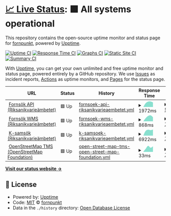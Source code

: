 # [📈 Live Status](https://fornpunkt.github.io/dependency-monitor): <!--live status--> **🟩 All systems operational**

This repository contains the open-source uptime monitor and status page for [fornpunkt](https://fornpunkt.github.io/dependency-monitor), powered by [Upptime](https://github.com/upptime/upptime).

[![Uptime CI](https://github.com/fornpunkt/dependency-monitor/workflows/Uptime%20CI/badge.svg)](https://github.com/fornpunkt/dependency-monitor/actions?query=workflow%3A%22Uptime+CI%22)
[![Response Time CI](https://github.com/fornpunkt/dependency-monitor/workflows/Response%20Time%20CI/badge.svg)](https://github.com/fornpunkt/dependency-monitor/actions?query=workflow%3A%22Response+Time+CI%22)
[![Graphs CI](https://github.com/fornpunkt/dependency-monitor/workflows/Graphs%20CI/badge.svg)](https://github.com/fornpunkt/dependency-monitor/actions?query=workflow%3A%22Graphs+CI%22)
[![Static Site CI](https://github.com/fornpunkt/dependency-monitor/workflows/Static%20Site%20CI/badge.svg)](https://github.com/fornpunkt/dependency-monitor/actions?query=workflow%3A%22Static+Site+CI%22)
[![Summary CI](https://github.com/fornpunkt/dependency-monitor/workflows/Summary%20CI/badge.svg)](https://github.com/fornpunkt/dependency-monitor/actions?query=workflow%3A%22Summary+CI%22)

With [Upptime](https://upptime.js.org), you can get your own unlimited and free uptime monitor and status page, powered entirely by a GitHub repository. We use [Issues](https://github.com/fornpunkt/dependency-monitor/issues) as incident reports, [Actions](https://github.com/fornpunkt/dependency-monitor/actions) as uptime monitors, and [Pages](https://fornpunkt.github.io/dependency-monitor) for the status page.

<!--start: status pages-->
<!-- This summary is generated by Upptime (https://github.com/upptime/upptime) -->
<!-- Do not edit this manually, your changes will be overwritten -->
<!-- prettier-ignore -->
| URL | Status | History | Response Time | Uptime |
| --- | ------ | ------- | ------------- | ------ |
| <img alt="" src="https://favicons.githubusercontent.com/app.raa.se" height="13"> [Fornsök API (Riksanikvarieämbetet)](https://app.raa.se/open/fornsok/api/lamning/lamning/94bd12fc-39d9-465f-976a-82f02139f1dd) | 🟩 Up | [fornsoek-api-riksanikvarieaembetet.yml](https://github.com/fornpunkt/dependency-monitor/commits/HEAD/history/fornsoek-api-riksanikvarieaembetet.yml) | <details><summary><img alt="Response time graph" src="./graphs/fornsoek-api-riksanikvarieaembetet/response-time-week.png" height="20"> 1972ms</summary><br><a href="https://fornpunkt.github.io/dependency-monitor/history/fornsoek-api-riksanikvarieaembetet"><img alt="Response time 1972" src="https://img.shields.io/endpoint?url=https%3A%2F%2Fraw.githubusercontent.com%2Ffornpunkt%2Fdependency-monitor%2FHEAD%2Fapi%2Ffornsoek-api-riksanikvarieaembetet%2Fresponse-time.json"></a><br><a href="https://fornpunkt.github.io/dependency-monitor/history/fornsoek-api-riksanikvarieaembetet"><img alt="24-hour response time 1972" src="https://img.shields.io/endpoint?url=https%3A%2F%2Fraw.githubusercontent.com%2Ffornpunkt%2Fdependency-monitor%2FHEAD%2Fapi%2Ffornsoek-api-riksanikvarieaembetet%2Fresponse-time-day.json"></a><br><a href="https://fornpunkt.github.io/dependency-monitor/history/fornsoek-api-riksanikvarieaembetet"><img alt="7-day response time 1972" src="https://img.shields.io/endpoint?url=https%3A%2F%2Fraw.githubusercontent.com%2Ffornpunkt%2Fdependency-monitor%2FHEAD%2Fapi%2Ffornsoek-api-riksanikvarieaembetet%2Fresponse-time-week.json"></a><br><a href="https://fornpunkt.github.io/dependency-monitor/history/fornsoek-api-riksanikvarieaembetet"><img alt="30-day response time 1972" src="https://img.shields.io/endpoint?url=https%3A%2F%2Fraw.githubusercontent.com%2Ffornpunkt%2Fdependency-monitor%2FHEAD%2Fapi%2Ffornsoek-api-riksanikvarieaembetet%2Fresponse-time-month.json"></a><br><a href="https://fornpunkt.github.io/dependency-monitor/history/fornsoek-api-riksanikvarieaembetet"><img alt="1-year response time 1972" src="https://img.shields.io/endpoint?url=https%3A%2F%2Fraw.githubusercontent.com%2Ffornpunkt%2Fdependency-monitor%2FHEAD%2Fapi%2Ffornsoek-api-riksanikvarieaembetet%2Fresponse-time-year.json"></a></details> | <details><summary><a href="https://fornpunkt.github.io/dependency-monitor/history/fornsoek-api-riksanikvarieaembetet">57.16%</a></summary><a href="https://fornpunkt.github.io/dependency-monitor/history/fornsoek-api-riksanikvarieaembetet"><img alt="All-time uptime 57.16%" src="https://img.shields.io/endpoint?url=https%3A%2F%2Fraw.githubusercontent.com%2Ffornpunkt%2Fdependency-monitor%2FHEAD%2Fapi%2Ffornsoek-api-riksanikvarieaembetet%2Fuptime.json"></a><br><a href="https://fornpunkt.github.io/dependency-monitor/history/fornsoek-api-riksanikvarieaembetet"><img alt="24-hour uptime 57.16%" src="https://img.shields.io/endpoint?url=https%3A%2F%2Fraw.githubusercontent.com%2Ffornpunkt%2Fdependency-monitor%2FHEAD%2Fapi%2Ffornsoek-api-riksanikvarieaembetet%2Fuptime-day.json"></a><br><a href="https://fornpunkt.github.io/dependency-monitor/history/fornsoek-api-riksanikvarieaembetet"><img alt="7-day uptime 57.16%" src="https://img.shields.io/endpoint?url=https%3A%2F%2Fraw.githubusercontent.com%2Ffornpunkt%2Fdependency-monitor%2FHEAD%2Fapi%2Ffornsoek-api-riksanikvarieaembetet%2Fuptime-week.json"></a><br><a href="https://fornpunkt.github.io/dependency-monitor/history/fornsoek-api-riksanikvarieaembetet"><img alt="30-day uptime 57.16%" src="https://img.shields.io/endpoint?url=https%3A%2F%2Fraw.githubusercontent.com%2Ffornpunkt%2Fdependency-monitor%2FHEAD%2Fapi%2Ffornsoek-api-riksanikvarieaembetet%2Fuptime-month.json"></a><br><a href="https://fornpunkt.github.io/dependency-monitor/history/fornsoek-api-riksanikvarieaembetet"><img alt="1-year uptime 57.16%" src="https://img.shields.io/endpoint?url=https%3A%2F%2Fraw.githubusercontent.com%2Ffornpunkt%2Fdependency-monitor%2FHEAD%2Fapi%2Ffornsoek-api-riksanikvarieaembetet%2Fuptime-year.json"></a></details>
| <img alt="" src="https://favicons.githubusercontent.com/karta.raa.se" height="13"> [Fornsök WMS (Riksanikvarieämbetet)](https://karta.raa.se/geo/arkreg_v1.0/wms?SERVICE=WMS&VERSION=1.1.1&REQUEST=GetMap&FORMAT=image%2Fpng&TRANSPARENT=true&TILED=true&LAYERS=arkreg_v1.0%3Apublicerade_lamningar_centrumpunkt&STYLES=&CQL_FILTER=antikvariskbedomningtyp_id%20IN%20(4%2C2%2C1)%20OR%20(antikvariskbedomningtyp_id%20%3D%205%20AND%20undersokningsstatustyp_id%20IN%20(2%2C1)%20OR%20skadestatustyp_id%20IN%20(3)%20OR%20aktualitetstatustyp_id%20IN%20(2))&WIDTH=256&HEIGHT=256&SRS=EPSG%3A3006&BBOX=565229.8651859611%2C6498043.784463292%2C565306.2166468805%2C6498120.135924212) | 🟩 Up | [fornsoek-wms-riksanikvarieaembetet.yml](https://github.com/fornpunkt/dependency-monitor/commits/HEAD/history/fornsoek-wms-riksanikvarieaembetet.yml) | <details><summary><img alt="Response time graph" src="./graphs/fornsoek-wms-riksanikvarieaembetet/response-time-week.png" height="20"> 868ms</summary><br><a href="https://fornpunkt.github.io/dependency-monitor/history/fornsoek-wms-riksanikvarieaembetet"><img alt="Response time 868" src="https://img.shields.io/endpoint?url=https%3A%2F%2Fraw.githubusercontent.com%2Ffornpunkt%2Fdependency-monitor%2FHEAD%2Fapi%2Ffornsoek-wms-riksanikvarieaembetet%2Fresponse-time.json"></a><br><a href="https://fornpunkt.github.io/dependency-monitor/history/fornsoek-wms-riksanikvarieaembetet"><img alt="24-hour response time 868" src="https://img.shields.io/endpoint?url=https%3A%2F%2Fraw.githubusercontent.com%2Ffornpunkt%2Fdependency-monitor%2FHEAD%2Fapi%2Ffornsoek-wms-riksanikvarieaembetet%2Fresponse-time-day.json"></a><br><a href="https://fornpunkt.github.io/dependency-monitor/history/fornsoek-wms-riksanikvarieaembetet"><img alt="7-day response time 868" src="https://img.shields.io/endpoint?url=https%3A%2F%2Fraw.githubusercontent.com%2Ffornpunkt%2Fdependency-monitor%2FHEAD%2Fapi%2Ffornsoek-wms-riksanikvarieaembetet%2Fresponse-time-week.json"></a><br><a href="https://fornpunkt.github.io/dependency-monitor/history/fornsoek-wms-riksanikvarieaembetet"><img alt="30-day response time 868" src="https://img.shields.io/endpoint?url=https%3A%2F%2Fraw.githubusercontent.com%2Ffornpunkt%2Fdependency-monitor%2FHEAD%2Fapi%2Ffornsoek-wms-riksanikvarieaembetet%2Fresponse-time-month.json"></a><br><a href="https://fornpunkt.github.io/dependency-monitor/history/fornsoek-wms-riksanikvarieaembetet"><img alt="1-year response time 868" src="https://img.shields.io/endpoint?url=https%3A%2F%2Fraw.githubusercontent.com%2Ffornpunkt%2Fdependency-monitor%2FHEAD%2Fapi%2Ffornsoek-wms-riksanikvarieaembetet%2Fresponse-time-year.json"></a></details> | <details><summary><a href="https://fornpunkt.github.io/dependency-monitor/history/fornsoek-wms-riksanikvarieaembetet">100.00%</a></summary><a href="https://fornpunkt.github.io/dependency-monitor/history/fornsoek-wms-riksanikvarieaembetet"><img alt="All-time uptime 100.00%" src="https://img.shields.io/endpoint?url=https%3A%2F%2Fraw.githubusercontent.com%2Ffornpunkt%2Fdependency-monitor%2FHEAD%2Fapi%2Ffornsoek-wms-riksanikvarieaembetet%2Fuptime.json"></a><br><a href="https://fornpunkt.github.io/dependency-monitor/history/fornsoek-wms-riksanikvarieaembetet"><img alt="24-hour uptime 100.00%" src="https://img.shields.io/endpoint?url=https%3A%2F%2Fraw.githubusercontent.com%2Ffornpunkt%2Fdependency-monitor%2FHEAD%2Fapi%2Ffornsoek-wms-riksanikvarieaembetet%2Fuptime-day.json"></a><br><a href="https://fornpunkt.github.io/dependency-monitor/history/fornsoek-wms-riksanikvarieaembetet"><img alt="7-day uptime 100.00%" src="https://img.shields.io/endpoint?url=https%3A%2F%2Fraw.githubusercontent.com%2Ffornpunkt%2Fdependency-monitor%2FHEAD%2Fapi%2Ffornsoek-wms-riksanikvarieaembetet%2Fuptime-week.json"></a><br><a href="https://fornpunkt.github.io/dependency-monitor/history/fornsoek-wms-riksanikvarieaembetet"><img alt="30-day uptime 100.00%" src="https://img.shields.io/endpoint?url=https%3A%2F%2Fraw.githubusercontent.com%2Ffornpunkt%2Fdependency-monitor%2FHEAD%2Fapi%2Ffornsoek-wms-riksanikvarieaembetet%2Fuptime-month.json"></a><br><a href="https://fornpunkt.github.io/dependency-monitor/history/fornsoek-wms-riksanikvarieaembetet"><img alt="1-year uptime 100.00%" src="https://img.shields.io/endpoint?url=https%3A%2F%2Fraw.githubusercontent.com%2Ffornpunkt%2Fdependency-monitor%2FHEAD%2Fapi%2Ffornsoek-wms-riksanikvarieaembetet%2Fuptime-year.json"></a></details>
| <img alt="" src="https://favicons.githubusercontent.com/www.kulturarvsdata.se" height="13"> [K-samsök (Riksanikvarieämbetet)](http://www.kulturarvsdata.se/ksamsok/api?method=search&query=thumbnailExists=j&x-api=test&hitsPerPage=500&recordSchema=xml&fields=itemId,thumbnail&startRecord=1) | 🟩 Up | [k-samsoek-riksanikvarieaembetet.yml](https://github.com/fornpunkt/dependency-monitor/commits/HEAD/history/k-samsoek-riksanikvarieaembetet.yml) | <details><summary><img alt="Response time graph" src="./graphs/k-samsoek-riksanikvarieaembetet/response-time-week.png" height="20"> 6922ms</summary><br><a href="https://fornpunkt.github.io/dependency-monitor/history/k-samsoek-riksanikvarieaembetet"><img alt="Response time 6922" src="https://img.shields.io/endpoint?url=https%3A%2F%2Fraw.githubusercontent.com%2Ffornpunkt%2Fdependency-monitor%2FHEAD%2Fapi%2Fk-samsoek-riksanikvarieaembetet%2Fresponse-time.json"></a><br><a href="https://fornpunkt.github.io/dependency-monitor/history/k-samsoek-riksanikvarieaembetet"><img alt="24-hour response time 6922" src="https://img.shields.io/endpoint?url=https%3A%2F%2Fraw.githubusercontent.com%2Ffornpunkt%2Fdependency-monitor%2FHEAD%2Fapi%2Fk-samsoek-riksanikvarieaembetet%2Fresponse-time-day.json"></a><br><a href="https://fornpunkt.github.io/dependency-monitor/history/k-samsoek-riksanikvarieaembetet"><img alt="7-day response time 6922" src="https://img.shields.io/endpoint?url=https%3A%2F%2Fraw.githubusercontent.com%2Ffornpunkt%2Fdependency-monitor%2FHEAD%2Fapi%2Fk-samsoek-riksanikvarieaembetet%2Fresponse-time-week.json"></a><br><a href="https://fornpunkt.github.io/dependency-monitor/history/k-samsoek-riksanikvarieaembetet"><img alt="30-day response time 6922" src="https://img.shields.io/endpoint?url=https%3A%2F%2Fraw.githubusercontent.com%2Ffornpunkt%2Fdependency-monitor%2FHEAD%2Fapi%2Fk-samsoek-riksanikvarieaembetet%2Fresponse-time-month.json"></a><br><a href="https://fornpunkt.github.io/dependency-monitor/history/k-samsoek-riksanikvarieaembetet"><img alt="1-year response time 6922" src="https://img.shields.io/endpoint?url=https%3A%2F%2Fraw.githubusercontent.com%2Ffornpunkt%2Fdependency-monitor%2FHEAD%2Fapi%2Fk-samsoek-riksanikvarieaembetet%2Fresponse-time-year.json"></a></details> | <details><summary><a href="https://fornpunkt.github.io/dependency-monitor/history/k-samsoek-riksanikvarieaembetet">100.00%</a></summary><a href="https://fornpunkt.github.io/dependency-monitor/history/k-samsoek-riksanikvarieaembetet"><img alt="All-time uptime 100.00%" src="https://img.shields.io/endpoint?url=https%3A%2F%2Fraw.githubusercontent.com%2Ffornpunkt%2Fdependency-monitor%2FHEAD%2Fapi%2Fk-samsoek-riksanikvarieaembetet%2Fuptime.json"></a><br><a href="https://fornpunkt.github.io/dependency-monitor/history/k-samsoek-riksanikvarieaembetet"><img alt="24-hour uptime 100.00%" src="https://img.shields.io/endpoint?url=https%3A%2F%2Fraw.githubusercontent.com%2Ffornpunkt%2Fdependency-monitor%2FHEAD%2Fapi%2Fk-samsoek-riksanikvarieaembetet%2Fuptime-day.json"></a><br><a href="https://fornpunkt.github.io/dependency-monitor/history/k-samsoek-riksanikvarieaembetet"><img alt="7-day uptime 100.00%" src="https://img.shields.io/endpoint?url=https%3A%2F%2Fraw.githubusercontent.com%2Ffornpunkt%2Fdependency-monitor%2FHEAD%2Fapi%2Fk-samsoek-riksanikvarieaembetet%2Fuptime-week.json"></a><br><a href="https://fornpunkt.github.io/dependency-monitor/history/k-samsoek-riksanikvarieaembetet"><img alt="30-day uptime 100.00%" src="https://img.shields.io/endpoint?url=https%3A%2F%2Fraw.githubusercontent.com%2Ffornpunkt%2Fdependency-monitor%2FHEAD%2Fapi%2Fk-samsoek-riksanikvarieaembetet%2Fuptime-month.json"></a><br><a href="https://fornpunkt.github.io/dependency-monitor/history/k-samsoek-riksanikvarieaembetet"><img alt="1-year uptime 100.00%" src="https://img.shields.io/endpoint?url=https%3A%2F%2Fraw.githubusercontent.com%2Ffornpunkt%2Fdependency-monitor%2FHEAD%2Fapi%2Fk-samsoek-riksanikvarieaembetet%2Fuptime-year.json"></a></details>
| <img alt="" src="https://favicons.githubusercontent.com/c.tile.openstreetmap.org" height="13"> [OpenStreetMap TMS (OpenStreetMap Foundation)](https://c.tile.openstreetmap.org/6/33/20.png) | 🟩 Up | [open-street-map-tms-open-street-map-foundation.yml](https://github.com/fornpunkt/dependency-monitor/commits/HEAD/history/open-street-map-tms-open-street-map-foundation.yml) | <details><summary><img alt="Response time graph" src="./graphs/open-street-map-tms-open-street-map-foundation/response-time-week.png" height="20"> 33ms</summary><br><a href="https://fornpunkt.github.io/dependency-monitor/history/open-street-map-tms-open-street-map-foundation"><img alt="Response time 33" src="https://img.shields.io/endpoint?url=https%3A%2F%2Fraw.githubusercontent.com%2Ffornpunkt%2Fdependency-monitor%2FHEAD%2Fapi%2Fopen-street-map-tms-open-street-map-foundation%2Fresponse-time.json"></a><br><a href="https://fornpunkt.github.io/dependency-monitor/history/open-street-map-tms-open-street-map-foundation"><img alt="24-hour response time 33" src="https://img.shields.io/endpoint?url=https%3A%2F%2Fraw.githubusercontent.com%2Ffornpunkt%2Fdependency-monitor%2FHEAD%2Fapi%2Fopen-street-map-tms-open-street-map-foundation%2Fresponse-time-day.json"></a><br><a href="https://fornpunkt.github.io/dependency-monitor/history/open-street-map-tms-open-street-map-foundation"><img alt="7-day response time 33" src="https://img.shields.io/endpoint?url=https%3A%2F%2Fraw.githubusercontent.com%2Ffornpunkt%2Fdependency-monitor%2FHEAD%2Fapi%2Fopen-street-map-tms-open-street-map-foundation%2Fresponse-time-week.json"></a><br><a href="https://fornpunkt.github.io/dependency-monitor/history/open-street-map-tms-open-street-map-foundation"><img alt="30-day response time 33" src="https://img.shields.io/endpoint?url=https%3A%2F%2Fraw.githubusercontent.com%2Ffornpunkt%2Fdependency-monitor%2FHEAD%2Fapi%2Fopen-street-map-tms-open-street-map-foundation%2Fresponse-time-month.json"></a><br><a href="https://fornpunkt.github.io/dependency-monitor/history/open-street-map-tms-open-street-map-foundation"><img alt="1-year response time 33" src="https://img.shields.io/endpoint?url=https%3A%2F%2Fraw.githubusercontent.com%2Ffornpunkt%2Fdependency-monitor%2FHEAD%2Fapi%2Fopen-street-map-tms-open-street-map-foundation%2Fresponse-time-year.json"></a></details> | <details><summary><a href="https://fornpunkt.github.io/dependency-monitor/history/open-street-map-tms-open-street-map-foundation">100.00%</a></summary><a href="https://fornpunkt.github.io/dependency-monitor/history/open-street-map-tms-open-street-map-foundation"><img alt="All-time uptime 100.00%" src="https://img.shields.io/endpoint?url=https%3A%2F%2Fraw.githubusercontent.com%2Ffornpunkt%2Fdependency-monitor%2FHEAD%2Fapi%2Fopen-street-map-tms-open-street-map-foundation%2Fuptime.json"></a><br><a href="https://fornpunkt.github.io/dependency-monitor/history/open-street-map-tms-open-street-map-foundation"><img alt="24-hour uptime 100.00%" src="https://img.shields.io/endpoint?url=https%3A%2F%2Fraw.githubusercontent.com%2Ffornpunkt%2Fdependency-monitor%2FHEAD%2Fapi%2Fopen-street-map-tms-open-street-map-foundation%2Fuptime-day.json"></a><br><a href="https://fornpunkt.github.io/dependency-monitor/history/open-street-map-tms-open-street-map-foundation"><img alt="7-day uptime 100.00%" src="https://img.shields.io/endpoint?url=https%3A%2F%2Fraw.githubusercontent.com%2Ffornpunkt%2Fdependency-monitor%2FHEAD%2Fapi%2Fopen-street-map-tms-open-street-map-foundation%2Fuptime-week.json"></a><br><a href="https://fornpunkt.github.io/dependency-monitor/history/open-street-map-tms-open-street-map-foundation"><img alt="30-day uptime 100.00%" src="https://img.shields.io/endpoint?url=https%3A%2F%2Fraw.githubusercontent.com%2Ffornpunkt%2Fdependency-monitor%2FHEAD%2Fapi%2Fopen-street-map-tms-open-street-map-foundation%2Fuptime-month.json"></a><br><a href="https://fornpunkt.github.io/dependency-monitor/history/open-street-map-tms-open-street-map-foundation"><img alt="1-year uptime 100.00%" src="https://img.shields.io/endpoint?url=https%3A%2F%2Fraw.githubusercontent.com%2Ffornpunkt%2Fdependency-monitor%2FHEAD%2Fapi%2Fopen-street-map-tms-open-street-map-foundation%2Fuptime-year.json"></a></details>

<!--end: status pages-->

[**Visit our status website →**](https://fornpunkt.github.io/dependency-monitor)

## 📄 License

- Powered by: [Upptime](https://github.com/upptime/upptime)
- Code: [MIT](./LICENSE) © [fornpunkt](https://fornpunkt.github.io/dependency-monitor)
- Data in the `./history` directory: [Open Database License](https://opendatacommons.org/licenses/odbl/1-0/)
